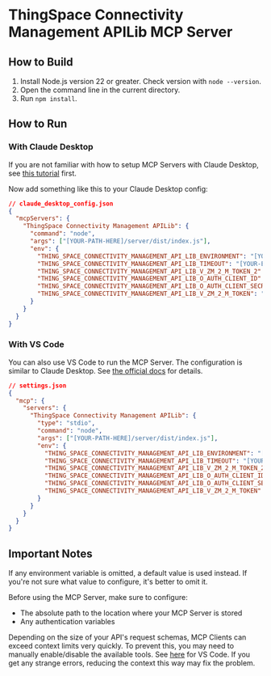 # ThingSpace Connectivity Management APILib MCP Server

## How to Build

1. Install Node.js version 22 or greater. Check version with `node --version`.
2. Open the command line in the current directory.
3. Run `npm install`.

## How to Run

### With Claude Desktop

If you are not familiar with how to setup MCP Servers with Claude Desktop, see [this tutorial](https://modelcontextprotocol.io/quickstart/user) first.

Now add something like this to your Claude Desktop config:

```json
// claude_desktop_config.json
{
  "mcpServers": {
    "ThingSpace Connectivity Management APILib": {
      "command": "node",
      "args": ["[YOUR-PATH-HERE]/server/dist/index.js"],
      "env": {
        "THING_SPACE_CONNECTIVITY_MANAGEMENT_API_LIB_ENVIRONMENT": "[YOUR-ENVIRONMENT-VARIABLE-VALUE-HERE]",
        "THING_SPACE_CONNECTIVITY_MANAGEMENT_API_LIB_TIMEOUT": "[YOUR-ENVIRONMENT-VARIABLE-VALUE-HERE]",
        "THING_SPACE_CONNECTIVITY_MANAGEMENT_API_LIB_V_ZM_2_M_TOKEN_2": "[YOUR-ENVIRONMENT-VARIABLE-VALUE-HERE]",
        "THING_SPACE_CONNECTIVITY_MANAGEMENT_API_LIB_O_AUTH_CLIENT_ID": "[YOUR-ENVIRONMENT-VARIABLE-VALUE-HERE]",
        "THING_SPACE_CONNECTIVITY_MANAGEMENT_API_LIB_O_AUTH_CLIENT_SECRET": "[YOUR-ENVIRONMENT-VARIABLE-VALUE-HERE]",
        "THING_SPACE_CONNECTIVITY_MANAGEMENT_API_LIB_V_ZM_2_M_TOKEN": "[YOUR-ENVIRONMENT-VARIABLE-VALUE-HERE]"
      }
    }
  }
}
```

### With VS Code

You can also use VS Code to run the MCP Server. The configuration is similar to Claude Desktop. See [the official docs](https://code.visualstudio.com/docs/copilot/chat/mcp-servers#_add-an-mcp-server-to-your-user-settings) for details.

```json
// settings.json
{
  "mcp": {
    "servers": {
      "ThingSpace Connectivity Management APILib": {
        "type": "stdio",
        "command": "node",
        "args": ["[YOUR-PATH-HERE]/server/dist/index.js"],
        "env": {
          "THING_SPACE_CONNECTIVITY_MANAGEMENT_API_LIB_ENVIRONMENT": "[YOUR-ENVIRONMENT-VARIABLE-VALUE-HERE]",
          "THING_SPACE_CONNECTIVITY_MANAGEMENT_API_LIB_TIMEOUT": "[YOUR-ENVIRONMENT-VARIABLE-VALUE-HERE]",
          "THING_SPACE_CONNECTIVITY_MANAGEMENT_API_LIB_V_ZM_2_M_TOKEN_2": "[YOUR-ENVIRONMENT-VARIABLE-VALUE-HERE]",
          "THING_SPACE_CONNECTIVITY_MANAGEMENT_API_LIB_O_AUTH_CLIENT_ID": "[YOUR-ENVIRONMENT-VARIABLE-VALUE-HERE]",
          "THING_SPACE_CONNECTIVITY_MANAGEMENT_API_LIB_O_AUTH_CLIENT_SECRET": "[YOUR-ENVIRONMENT-VARIABLE-VALUE-HERE]",
          "THING_SPACE_CONNECTIVITY_MANAGEMENT_API_LIB_V_ZM_2_M_TOKEN": "[YOUR-ENVIRONMENT-VARIABLE-VALUE-HERE]"
        }
      }
    }
  }
}
```

## Important Notes

If any environment variable is omitted, a default value is used instead. If you're not sure what value to configure, it's better to omit it.

Before using the MCP Server, make sure to configure:
- The absolute path to the location where your MCP Server is stored
- Any authentication variables

Depending on the size of your API's request schemas, MCP Clients can exceed context limits very quickly. To prevent this, you may need to manually enable/disable the available tools. See [here](https://code.visualstudio.com/docs/copilot/chat/mcp-servers#_use-mcp-tools-in-agent-mode) for VS Code. If you get any strange errors, reducing the context this way may fix the problem.
